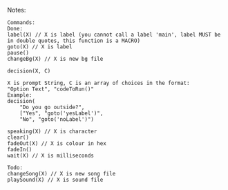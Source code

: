 Notes:

	Commands:
	Done:
	label(X) // X is label (you cannot call a label 'main', label MUST be in double quotes, this function is a MACRO)
	goto(X) // X is label
	pause()
	changeBg(X) // X is new bg file

	decision(X, C)

	X is prompt String, C is an array of choices in the format:
	"Option Text", "codeToRun()"
	Example:
	decision(
		"Do you go outside?",
		["Yes", "goto('yesLabel')",
		"No", "goto('noLabel')")

	speaking(X) // X is character
	clear()
	fadeOut(X) // X is colour in hex
	fadeIn()
	wait(X) // X is milliseconds

	Todo:
	changeSong(X) // X is new song file
	playSound(X) // X is sound file
